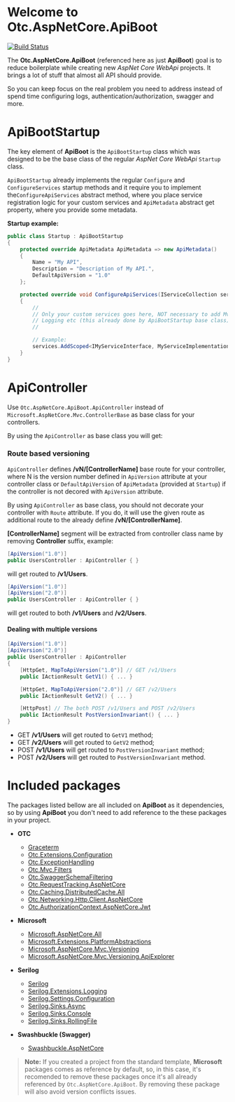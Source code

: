 # Welcome to Otc.AspNetCore.ApiBoot
[![Build Status](https://travis-ci.org/OleConsignado/otc-aspnetcore-apiboot.svg?branch=master)](https://travis-ci.org/OleConsignado/otc-aspnetcore-apiboot)

The **Otc.AspNetCore.ApiBoot** (referenced here as just **ApiBoot**) goal is to reduce boilerplate while creating new *AspNet Core WebApi* projects. It brings a lot of stuff that almost all API should provide. 

So you can keep focus on the real problem you need to address instead of spend time configuring logs, authentication/authorization, swagger and more.

# ApiBootStartup

The key element of **ApiBoot** is the `ApiBootStartup` class which was designed to be the base class of the regular *AspNet Core WebApi* `Startup` class.

`ApiBootStartup` already implements the regular `Configure` and `ConfigureServices` startup methods and it require you to implement the`ConfigureApiServices` abstract method, where you place service registration logic for your custom services and `ApiMetadata` abstract get property, where you provide some metadata.

**Startup example:**


```cs 
public class Startup : ApiBootStartup
{
    protected override ApiMetadata ApiMetadata => new ApiMetadata()
    {
        Name = "My API",
        Description = "Description of My API.",
        DefaultApiVersion = "1.0"
    };

    protected override void ConfigureApiServices(IServiceCollection services)
    {
    	// 
    	// Only your custom services goes here, NOT necessary to add Mvc,
    	// Logging etc (this already done by ApiBootStartup base class).
    	// 

    	// Example:
        services.AddScoped<IMyServiceInterface, MyServiceImplementation>();
    }
}
```

# ApiController
Use `Otc.AspNetCore.ApiBoot.ApiController` instead of `Microsoft.AspNetCore.Mvc.ControllerBase` as base class for your controllers.

By using the `ApiController` as base class you will get:

### Route based versioning

`ApiController` defines **/vN/[ControllerName]** base route for your controller, where N is the version number defined in `ApiVersion` attribute at your controller class or `DefaultApiVersion` of `ApiMetadata` (provided at `Startup`) if the controller is not decored with `ApiVersion` attribute. 

By using `ApiController` as base class, you should not decorate your controller with `Route` attribute. If you do, it will use the given route as additional route to the already define **/vN/[ControllerName]**.

**[ControllerName]** segment will be extracted from controller class name by removing **Controller** suffix, example:

```cs
[ApiVersion("1.0")]
public UsersController : ApiController { }
```
will get routed to **/v1/Users**.

```cs
[ApiVersion("1.0")]
[ApiVersion("2.0")]
public UsersController : ApiController { }
```
will get routed to both **/v1/Users** and **/v2/Users**.

#### Dealing with multiple versions
```cs
[ApiVersion("1.0")]
[ApiVersion("2.0")]
public UsersController : ApiController 
{ 
    [HttpGet, MapToApiVersion("1.0")] // GET /v1/Users
    public IActionResult GetV1() { ... }

    [HttpGet, MapToApiVersion("2.0")] // GET /v2/Users
    public IActionResult GetV2() { ... }

    [HttpPost] // The both POST /v1/Users and POST /v2/Users
    public IActionResult PostVersionInvariant() { ... }
}
```
- GET **/v1/Users** will get routed to `GetV1` method;
- GET **/v2/Users** will get routed to `GetV2` method;
- POST **/v1/Users** will get routed to `PostVersionInvariant` method;
- POST **/v2/Users** will get routed to `PostVersionInvariant` method.

# Included packages

The packages listed bellow are all included on **ApiBoot** as it dependencies, so by using **ApiBoot** you don't need to add reference to the these packages in your project. 

- **OTC**
	- [Graceterm](https://github.com/OleConsignado/graceterm)
	- [Otc.Extensions.Configuration](https://github.com/OleConsignado/otc-extensions)
	- [Otc.ExceptionHandling](https://github.com/OleConsignado/otc-exception-handling) 
	- [Otc.Mvc.Filters](https://github.com/OleConsignado/otc-exception-handling)
	- [Otc.SwaggerSchemaFiltering](https://github.com/OleConsignado/otc-exception-handling)
	- [Otc.RequestTracking.AspNetCore](https://github.com/OleConsignado/otc-request-tracking)
	- [Otc.Caching.DistributedCache.All](https://github.com/OleConsignado/otc-caching)
	- [Otc.Networking.Http.Client.AspNetCore](https://github.com/OleConsignado/otc-networking)
	- [Otc.AuthorizationContext.AspNetCore.Jwt](https://github.com/OleConsignado/otc-authorization-context)
- **Microsoft**

	- [Microsoft.AspNetCore.All](https://www.nuget.org/packages/Microsoft.AspNetCore.All)
	- [Microsoft.Extensions.PlatformAbstractions](https://www.nuget.org/packages/Microsoft.Extensions.PlatformAbstractions)
	- [Microsoft.AspNetCore.Mvc.Versioning](https://www.nuget.org/packages/Microsoft.AspNetCore.Mvc.Versioning)
	- [Microsoft.AspNetCore.Mvc.Versioning.ApiExplorer](https://www.nuget.org/packages/Microsoft.AspNetCore.Mvc.Versioning.ApiExplorer)
- **Serilog**
	- [Serilog](https://www.nuget.org/packages/Serilog)
	- [Serilog.Extensions.Logging](https://www.nuget.org/packages/Serilog.Extensions.Logging)
	- [Serilog.Settings.Configuration](https://www.nuget.org/packages/Serilog.Settings.Configuration)
	- [Serilog.Sinks.Async](https://www.nuget.org/packages/Serilog.Sinks.Async)
	- [Serilog.Sinks.Console](https://www.nuget.org/packages/Serilog.Sinks.Console)
	- [Serilog.Sinks.RollingFile](https://www.nuget.org/packages/Serilog.Sinks.RollingFile)
- **Swashbuckle (Swagger)**
	- [Swashbuckle.AspNetCore](https://www.nuget.org/packages/Swashbuckle.AspNetCore)


> **Note:** If you created a project from the standard template, **Microsoft** packages comes as reference by default, so, in this case, it's recomended to remove these packages once it's all already referenced by `Otc.AspNetCore.ApiBoot`. By removing these package will also avoid version conflicts issues.

